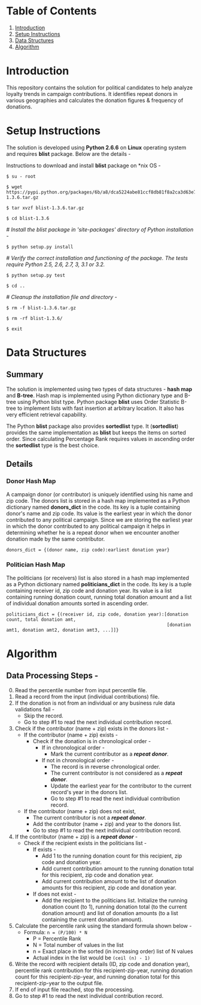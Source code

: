 # Table of Contents
1. [Introduction](README.md#introduction)
1. [Setup Instructions](README.md#setup-instructions)
1. [Data Structures](README.md#data-structures)
1. [Algorithm](README.md#Algorithm)

# Introduction
This repository contains the solution for political candidates to help analyze loyalty trends in campaign contributions. It identifies repeat donors in various geographies and calculates the donation figures & frequency of donations. 

# Setup Instructions
The solution is developed using **Python 2.6.6** on **Linux** operating system and requires **blist** package. Below are the details - 

Instructions to download and install **blist** package on \*nix OS -

```
$ su - root
```

```
$ wget https://pypi.python.org/packages/6b/a8/dca5224abe81ccf8db81f8a2ca3d63e7a5fa7a86adc198d4e268c67ce884/blist-1.3.6.tar.gz
```

```
$ tar xvzf blist-1.3.6.tar.gz
```

```
$ cd blist-1.3.6
```

\# *Install the blist package in 'site-packages' directory of Python installation -*

```
$ python setup.py install
```

\# *Verify the correct installation and functioning of the package. The tests require Python 2.5, 2.6, 2.7, 3, 3.1 or 3.2.*

```
$ python setup.py test
```

```
$ cd ..
```

\# *Cleanup the installation file and directory -*

```
$ rm -f blist-1.3.6.tar.gz 
```

```
$ rm -rf blist-1.3.6/
```

```
$ exit
```


# Data Structures
## Summary
The solution is implemented using two types of data structures - **hash map** and **B-tree**. Hash map is implemented using Python dictionary type and B-tree using Python blist type. Python package **blist** uses Order Statistic B-tree to implement lists with fast insertion at arbitrary location. It also has very efficient retrieval capability. 

The Python **blist** package also provides **sortedlist** type. It (**sortedlist**) provides the same implementation as **blist** but keeps the items on sorted order. Since calculating Percentage Rank requires values in ascending order the **sortedlist** type is the best choice. 

## Details
### Donor Hash Map
A campaign donor (or contributor) is uniquely identified using his name and zip code. The donors list is stored in a hash map implemented as a Python dictionary named **donors\_dict** in the code. Its key is a tuple containing donor's name and zip code. Its value is the earliest year in which the donor contributed to any political campaign. Since we are storing the earliest year in which the donor contributed to any political campaign it helps in determining whether he is a repeat donor when we encounter another donation made by the same contributor. 

```
donors_dict = {(donor name, zip code):earliest donation year}
```

### Politician Hash Map
The politicians (or receivers) list is also stored in a hash map implemented as a Python dictionary named **politicians\_dict** in the code. Its key is a tuple containing receiver id, zip code and donation year. Its value is a list containing running donation count, running total donation amount and a list of individual donation amounts sorted in ascending order. 

```
politicians_dict = {(receiver id, zip code, donation year):[donation count, total donation amt, 
                                                            [donation amt1, donation amt2, donation amt3, ...]]}
```

# Algorithm

## Data Processing Steps -

  0) Read the percentile number from input percentile file. 
  1) Read a record from the input (individual contributions) file. 
  2) If the donation is not from an individual or any business rule data validations fail \-
     - Skip the record. 
     - Go to step \#1 to read the next individual contribution record. 
  3) Check if the contributor (name + zip) exists in the donors list \-  
     - If the contributor (name + zip) exists \- 
       - Check if the donation is in chronological order \-
         - If in chronological order \- 
           - Mark the current contributor as a _**repeat donor**_.
         - If not in chronological order \-
           - The record is in reverse chronological order.
           - The current contributor is not considered as a _**repeat donor**_.
           - Update the earliest year for the contributor to the current record's year in the donors list.
           - Go to step \#1 to read the next individual contribution record. 
     - If the contributor (name + zip) does not exist,
       - The current contributor is not a _**repeat donor**_.
       - Add the contributor (name + zip) and year to the donors list.
       - Go to step \#1 to read the next individual contribution record. 
  4) If the contributor (name + zip) is a _**repeat donor**_ \-
     - Check if the recipient exists in the politicians list \-
       - If exists \- 
         - Add 1 to the running donation count for this recipient, zip code and donation year. 
         - Add current contribution amount to the running donation total for this recipient, zip code and donation year. 
         - Add current contribution amount to the list of donation amounts for this recipient, zip code and donation year.
       - If does not exist \-
         - Add the recipient to the politicians list. Initialize the running donation count (to 1), running donation total (to the current donation amount)  and list of donation amounts (to a list containing the current donation amount).  
  5) Calculate the percentile rank using the standard formula shown below \- 
     - Formula: `n = (P/100) * N` 
       - P = Percentile Rank
       - N = Total number of values in the list
       - n = Exact place in the sorted (in increasing order) list of N values 
       - Actual index in the list would be `(ceil (n) - 1)`
  6) Write the record with recipient details (ID, zip code and donation year), percentile rank contribution for this recipient-zip-year, running donation count for this recipient-zip-year, and running donation total for this recipient-zip-year to the output file. 
  7) If end of input file reached, stop the processing.
  8) Go to step \#1 to read the next individual contribution record. 
 
